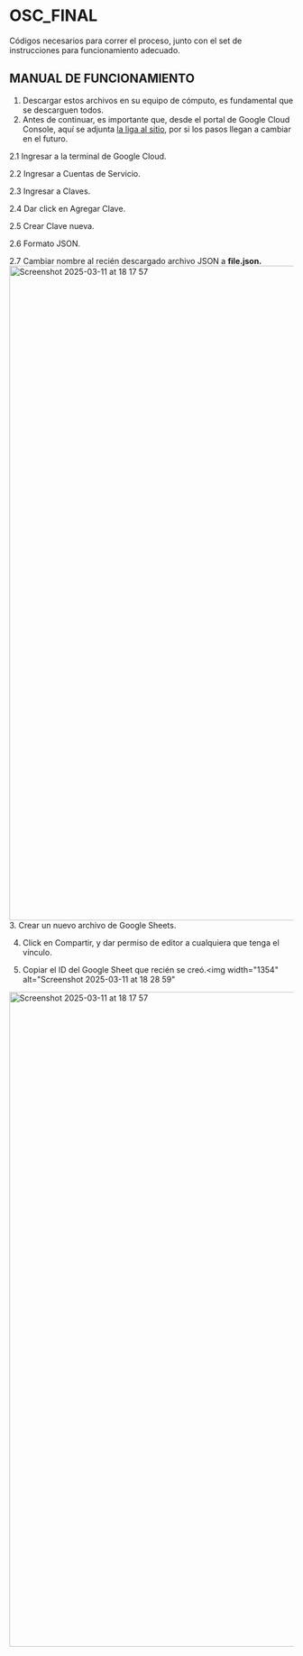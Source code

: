 # OSC_FINAL
Códigos necesarios para correr el proceso, junto con el set de instrucciones para funcionamiento adecuado.


## MANUAL DE FUNCIONAMIENTO

  1. Descargar estos archivos en su equipo de cómputo, es fundamental que se descarguen todos.
  2. Antes de continuar, es importante que, desde el portal de Google Cloud Console, aquí se adjunta [la liga al sitio](https://developers.google.com/workspace/guides/create-credentials#api-key), por si los pasos llegan a cambiar en el futuro.
  
  2.1 Ingresar a la terminal de Google Cloud.
  
  2.2 Ingresar a Cuentas de Servicio.
  
  2.3 Ingresar a Claves.
  
  2.4 Dar click en Agregar Clave.
  
  2.5 Crear Clave nueva.
  
  2.6 Formato JSON.
  
  2.7 Cambiar nombre al recién descargado archivo JSON a <b>file.json.</b>
  <img width="1162" alt="Screenshot 2025-03-11 at 18 17 57" src="https://github.com/user-attachments/assets/0758a1bc-913b-478f-af5b-a0a4a60e06bd" />
  3. Crear un nuevo archivo de Google Sheets.
  
  4. Click en Compartir, y dar permiso de editor a cualquiera que tenga el vínculo.
  
  5. Copiar el ID del Google Sheet que recién se creó.<img width="1354" alt="Screenshot 2025-03-11 at 18 28 59"         
  <img width="1162" alt="Screenshot 2025-03-11 at 18 17 57" src="https://github.com/user-attachments/assets/69a56611-bf29-4f33-95ad-d615fa32ccc2" />
